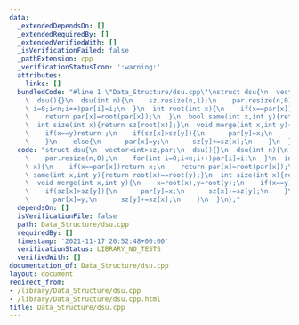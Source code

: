 ```yaml
---
data:
  _extendedDependsOn: []
  _extendedRequiredBy: []
  _extendedVerifiedWith: []
  _isVerificationFailed: false
  _pathExtension: cpp
  _verificationStatusIcon: ':warning:'
  attributes:
    links: []
  bundledCode: "#line 1 \"Data_Structure/dsu.cpp\"\nstruct dsu{\n  vector<int>sz,par;\n\
    \  dsu(){}\n  dsu(int n){\n    sz.resize(n,1);\n    par.resize(n,0);\n    for(int\
    \ i=0;i<n;i++)par[i]=i;\n  }\n  int root(int x){\n    if(x==par[x])return x;\n\
    \    return par[x]=root(par[x]);\n  }\n  bool same(int x,int y){return root(x)==root(y);}\n\
    \  int size(int x){return sz[root(x)];}\n  void merge(int x,int y){\n    x=root(x),y=root(y);\n\
    \    if(x==y)return ;\n    if(sz[x]>sz[y]){\n      par[y]=x;\n      sz[x]+=sz[y];\n\
    \    }\n    else{\n      par[x]=y;\n      sz[y]+=sz[x];\n    }\n  }\n};\n"
  code: "struct dsu{\n  vector<int>sz,par;\n  dsu(){}\n  dsu(int n){\n    sz.resize(n,1);\n\
    \    par.resize(n,0);\n    for(int i=0;i<n;i++)par[i]=i;\n  }\n  int root(int\
    \ x){\n    if(x==par[x])return x;\n    return par[x]=root(par[x]);\n  }\n  bool\
    \ same(int x,int y){return root(x)==root(y);}\n  int size(int x){return sz[root(x)];}\n\
    \  void merge(int x,int y){\n    x=root(x),y=root(y);\n    if(x==y)return ;\n\
    \    if(sz[x]>sz[y]){\n      par[y]=x;\n      sz[x]+=sz[y];\n    }\n    else{\n\
    \      par[x]=y;\n      sz[y]+=sz[x];\n    }\n  }\n};"
  dependsOn: []
  isVerificationFile: false
  path: Data_Structure/dsu.cpp
  requiredBy: []
  timestamp: '2021-11-17 20:52:48+00:00'
  verificationStatus: LIBRARY_NO_TESTS
  verifiedWith: []
documentation_of: Data_Structure/dsu.cpp
layout: document
redirect_from:
- /library/Data_Structure/dsu.cpp
- /library/Data_Structure/dsu.cpp.html
title: Data_Structure/dsu.cpp
---
```

